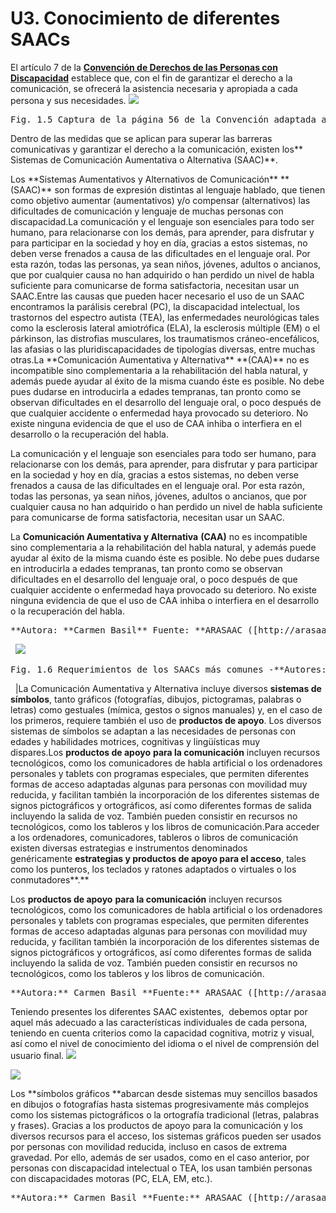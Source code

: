 
# U3. Conocimiento de diferentes SAACs

El artículo 7 de la [**Convención de Derechos de las Personas con Discapacidad**](http://www.ceapat.es/ceapat_01/centro_documental/tecnologiasinformacion/sistemas_comunicacion_aumentativa/IM_035263) establece que, con el fin de garantizar el derecho a la comunicación, se ofrecerá la asistencia necesaria y apropiada a cada persona y sus necesidades.
![](https://lh6.googleusercontent.com/-gdBOfL2CH-Q/Ueg3WTwg3uI/AAAAAAAAAts/bHLWzlfhkwI/w629-h413-no/comunicacion_derecho.JPG)
<td style="text-align: center;"><pre>Fig. 1.5 Captura de la página 56 de la Convención adaptada a pictogramas -**Autores: **José Manuel Marcos y David Romero** Licencia: **CC (BY-NC-SA)</pre></td>

Dentro de las medidas que se aplican para superar las barreras comunicativas y garantizar el derecho a la comunicación, existen los** Sistemas de Comunicación Aumentativa o Alternativa (SAAC)**.
<td style="border: 1px solid #000000; text-align: justify;">Los&nbsp;**Sistemas Aumentativos y Alternativos de Comunicación**&nbsp;**(SAAC)**&nbsp;son formas de expresión distintas al lenguaje hablado, que tienen como objetivo aumentar (aumentativos) y/o compensar (alternativos) las dificultades de comunicación y lenguaje de muchas personas con discapacidad.La comunicación y el lenguaje son esenciales para todo ser humano, para relacionarse con los demás, para aprender, para disfrutar y para participar en la sociedad y hoy en día, gracias a estos sistemas, no deben verse frenados a causa de las dificultades en el lenguaje oral. Por esta razón, todas las personas, ya sean ni&ntilde;os, jóvenes, adultos o ancianos, que por cualquier causa no han adquirido o han perdido un nivel de habla suficiente para comunicarse de forma satisfactoria, necesitan usar un SAAC.Entre las causas que pueden hacer necesario el uso de un SAAC encontramos la parálisis cerebral (PC), la discapacidad intelectual, los trastornos del espectro autista (TEA), las enfermedades neurológicas tales como la esclerosis lateral amiotrófica (ELA), la esclerosis m&uacute;ltiple (EM) o el párkinson, las distrofias musculares, los traumatismos cráneo-encefálicos, las afasias o las pluridiscapacidades de tipologías diversas, entre muchas otras.La&nbsp;**Comunicación Aumentativa y Alternativa**&nbsp;**(CAA)**&nbsp;no es incompatible sino complementaria a la rehabilitación del habla natural, y además puede ayudar al éxito de la misma cuando éste es posible. No debe pues dudarse en introducirla a edades tempranas, tan pronto como se observan dificultades en el desarrollo del lenguaje oral, o poco después de que cualquier accidente o enfermedad haya provocado su deterioro. No existe ninguna evidencia de que el uso de CAA inhiba o interfiera en el desarrollo o la recuperación del habla.</td>

La comunicación y el lenguaje son esenciales para todo ser humano, para relacionarse con los demás, para aprender, para disfrutar y para participar en la sociedad y hoy en día, gracias a estos sistemas, no deben verse frenados a causa de las dificultades en el lenguaje oral. Por esta razón, todas las personas, ya sean ni&ntilde;os, jóvenes, adultos o ancianos, que por cualquier causa no han adquirido o han perdido un nivel de habla suficiente para comunicarse de forma satisfactoria, necesitan usar un SAAC.

La&nbsp;**Comunicación Aumentativa y Alternativa**&nbsp;**(CAA)**&nbsp;no es incompatible sino complementaria a la rehabilitación del habla natural, y además puede ayudar al éxito de la misma cuando éste es posible. No debe pues dudarse en introducirla a edades tempranas, tan pronto como se observan dificultades en el desarrollo del lenguaje oral, o poco después de que cualquier accidente o enfermedad haya provocado su deterioro. No existe ninguna evidencia de que el uso de CAA inhiba o interfiera en el desarrollo o la recuperación del habla.
<td style="text-align: center; border: 1px solid #000000;"><pre>**Autora: **Carmen Basil** Fuente: **ARASAAC ([http://arasaac.org/aac.php](http://arasaac.org/aac.php))</pre></td>

&nbsp;
![](https://lh6.googleusercontent.com/-0bsnrGwLGCI/UegzbouAS0I/AAAAAAAAAs4/Dr78GhSDe74/w649-h287-no/saacs.JPG)
<td style="text-align: center;"><pre>Fig. 1.6 Requerimientos de los SAACs más comunes -**Autores:** José Manuel Marcos y David Romero **Licencia:** CC (BY-NC-SA)</pre></td>

&nbsp;
|La Comunicación Aumentativa y Alternativa incluye diversos&nbsp;**sistemas de símbolos**, tanto gráficos (fotografías, dibujos, pictogramas, palabras o letras) como gestuales (mímica, gestos o signos manuales) y, en el caso de los primeros, requiere también el uso de&nbsp;**productos de apoyo**. Los diversos sistemas de símbolos se adaptan a las necesidades de personas con edades y habilidades motrices, cognitivas y ling&uuml;ísticas muy dispares.Los&nbsp;**productos de apoyo**&nbsp;**para la comunicación**&nbsp;incluyen recursos tecnológicos, como los comunicadores de habla artificial o los ordenadores personales y tablets con programas especiales, que permiten diferentes formas de acceso adaptadas algunas para personas con movilidad muy reducida, y facilitan también la incorporación de los diferentes sistemas de signos pictográficos y ortográficos, así como diferentes formas de salida incluyendo la salida de voz. También pueden consistir en recursos no tecnológicos, como los tableros y los libros de comunicación.Para acceder a los ordenadores, comunicadores, tableros o libros de comunicación existen diversas estrategias e instrumentos denominados genéricamente&nbsp;**estrategias y productos de apoyo para el acceso**, tales como los punteros, los teclados y ratones adaptados o virtuales o los conmutadores**.**

Los&nbsp;**productos de apoyo**&nbsp;**para la comunicación**&nbsp;incluyen recursos tecnológicos, como los comunicadores de habla artificial o los ordenadores personales y tablets con programas especiales, que permiten diferentes formas de acceso adaptadas algunas para personas con movilidad muy reducida, y facilitan también la incorporación de los diferentes sistemas de signos pictográficos y ortográficos, así como diferentes formas de salida incluyendo la salida de voz. También pueden consistir en recursos no tecnológicos, como los tableros y los libros de comunicación.
<td style="text-align: center;"><pre>**Autora:**&nbsp;Carmen Basil&nbsp;**Fuente:**&nbsp;ARASAAC ([http://arasaac.org/aac.php](http://arasaac.org/aac.php))</pre></td>

Teniendo presentes los diferentes SAAC existentes, &nbsp;debemos optar por aquel más adecuado a las características individuales de cada persona, teniendo en cuenta criterios como la capacidad cognitiva, motriz y visual, así como el nivel de conocimiento del idioma o el nivel de comprensión del usuario final.
![](http://arasaac.org/images/signar.png)

![](http://arasaac.org/images/signar.png)

Los&nbsp;**símbolos gráficos&nbsp;**abarcan desde sistemas muy sencillos basados en dibujos o fotografías hasta sistemas progresivamente más complejos como los sistemas pictográficos o la ortografía tradicional (letras, palabras y frases). Gracias a los productos de apoyo para la comunicación y los diversos recursos para el acceso, los sistemas gráficos pueden ser usados por personas con movilidad reducida, incluso en casos de extrema gravedad. Por ello, además de ser usados, como en el caso anterior, por personas con discapacidad intelectual o TEA, los usan también personas con discapacidades motoras (PC, ELA, EM, etc.).
<td style="text-align: center;"><pre>**Autora:**&nbsp;Carmen Basil&nbsp;**Fuente:**&nbsp;ARASAAC ([http://arasaac.org/aac.php](http://arasaac.org/aac.php))</pre></td>

